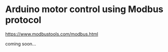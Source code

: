 # Arduino motor control using Modbus protocol

https://www.modbustools.com/modbus.html

coming soon…